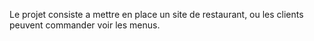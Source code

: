 Le projet consiste a mettre en place un site de restaurant, ou les clients peuvent commander voir les menus.

